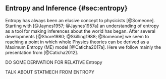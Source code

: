 
## Entropy and Inference {#sec:entropy}

Entropy has always been an elusive concept to physicists [@Someone]. Starting with [@Jaynes1957; @Jaynes1957a] an understanding of entropy as a tool for making inferences about the world has began. After several developments [@Shore1980; @Skilling1988; @Someone] we seem to reaching a point in which whole Physics theories can be derived as a Maximum Entropy (ME) model [@Caticha2017a]. Here we follow mainly the presentation from [@Caticha2012].

DO SOME DERIVATION FOR RELATIVE Entropy

TALK ABOUT STATMECH FROM ENTROPY
